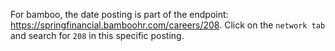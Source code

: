 For bamboo, the date posting is part of the endpoint: https://springfinancial.bamboohr.com/careers/208. Click on the `network tab` and search for `208` in this specific posting.